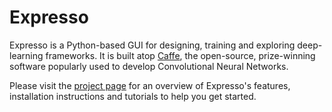 # Expresso

Expresso is a Python-based GUI for designing, training and exploring deep-learning frameworks. It is built atop [Caffe](http://caffe.berkeleyvision.org), the open-source, prize-winning software popularly used to develop Convolutional Neural Networks.

Please visit the [project page](http://val.serc.iisc.ernet.in/expresso) for an overview of Expresso's features, installation instructions and tutorials to help you get started.

